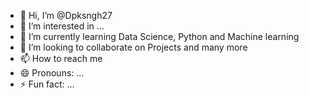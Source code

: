 - 👋 Hi, I’m @Dpksngh27
- 👀 I’m interested in ...
- 🌱 I’m currently learning Data Science, Python and Machine learning   
- 💞️ I’m looking to collaborate on Projects and many more  
- 📫 How to reach me 
- 😄 Pronouns: ...
- ⚡ Fun fact: ...

<!---
Dpksngh27/Dpksngh27 is a ✨ special ✨ repository because its `README.md` (this file) appears on your GitHub profile.
You can click the Preview link to take a look at your changes.
--->
